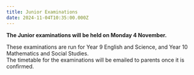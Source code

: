 ```yaml
---
title: Junior Examinations
date: 2024-11-04T10:35:00.000Z
---
```

**The Junior examinations will be held on Monday 4 November.** 

These examinations are run for Year 9 English and Science, and Year 10 Mathematics and Social Studies.  
The timetable for the examinations will be emailed to parents once it is confirmed.

